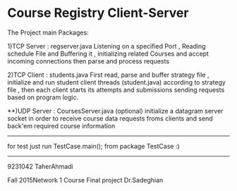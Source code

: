 # Course Registry Client-Server

The Project main Packages:

1)TCP Server : regserver.java
    Listening on a specified Port ,
    Reading schedule File and Buffering it ,
    initializing related Courses
    and accept incoming connections then parse and process requests

2)TCP Client : students.java
    First read, parse and buffer strategy file ,
    initialize and run student client threads (student.java) according to strategy file ,
    then each client starts its attempts and submissions sending requests based on program logic.

**)UDP Server : CoursesServer.java (optional)
    initialize a datagram server socket in order to receive course data requests froms clients and send back'em
    required course information

______________________________________________________________________

for test just run TestCase.main(); from package TestCase :)

______________________________________________________________________
9231042 TaherAhmadi


Fall 2015Network 1 Course Final project
Dr.Sadeghian
